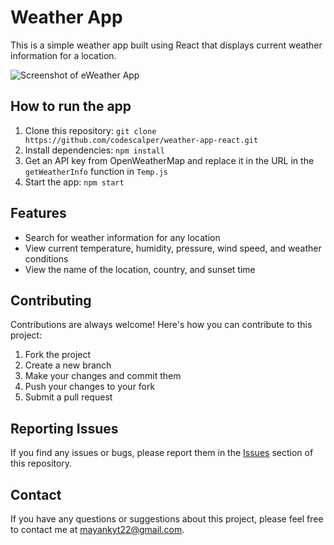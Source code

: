 <!-- Add a header with your project name -->
<h1>Weather App</h1>
<!-- Add a brief description of your project -->
<p>This is a simple weather app built using React that displays current weather information for a location.</p>
<!-- Add a screenshot or image of your app -->
<img src="screenshot.png" alt="Screenshot of eWeather App">
<!-- Add instructions on how to run the app -->
<h2>How to run the app</h2>
<ol>
  <li>Clone this repository: <code>git clone https://github.com/codescalper/weather-app-react.git</code></li>
  <li>Install dependencies: <code>npm install</code></li>
  <li>Get an API key from OpenWeatherMap and replace it in the URL in the <code>getWeatherInfo</code> function in <code>Temp.js</code></li>
  <li>Start the app: <code>npm start</code></li>
</ol>
<!-- Add a list of features in your app -->
<h2>Features</h2>
<ul>
  <li>Search for weather information for any location</li>
  <li>View current temperature, humidity, pressure, wind speed, and weather conditions</li>
  <li>View the name of the location, country, and sunset time</li>
</ul>
<!-- Add a section on how to contribute to the project -->
<h2>Contributing</h2>
<p>Contributions are always welcome! Here's how you can contribute to this project:</p>
<ol>
  <li>Fork the project</li>
  <li>Create a new branch</li>
  <li>Make your changes and commit them</li>
  <li>Push your changes to your fork</li>
  <li>Submit a pull request</li>
</ol>
<!-- Add a section on how to report issues -->
<h2>Reporting Issues</h2>
<p>If you find any issues or bugs, please report them in the <a href="https://github.com/codescalper/weather-app-react/issues">Issues</a> section of this repository.</p>
<!-- Add a section on how to contact you -->
<h2>Contact</h2>
<p>If you have any questions or suggestions about this project, please feel free to contact me at <a href="mailto:mayankyt22@gmail.com">mayankyt22@gmail.com</a>.</p>
